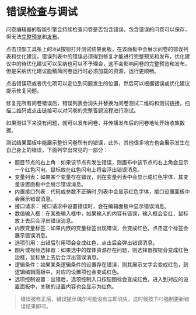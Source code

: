 # 错误检查与调试

问卷编辑器的智能引擎会持续检查问卷是否包含错误，包含错误的问卷可以保存，但无法[完整预览](../preview/full.md)和[发布](./quick-publish.md)。


点击顶部工具条上的`测试`按钮打开测试结果面板，在该面板中会展示问卷的错误列表和优化建议。错误列表中的错误必须得到修复才能进行完整预览和发布，优化建议中的待优化建议可以采纳也可以不予理会，这不会影响问卷的完整预览和发布，但是采纳优化建议能精简问卷运行时必须加载的资源，运行更顺畅。

点击错误项或者优化项可以定位到问题发生的位置，然后可以根据错误或优化建议提示修复问题。

修复完所有问卷错误后，错误列表会消失并替换为问卷测试二维码和测试链接，扫描二维码或点击链接可以对问卷的完整答题流程进行测试。

如果测试下来没有问题，就可以发布问卷，并传播发布后的问卷地址开始收集数据。

测试结果面板中能展示整份问卷所有的错误，此外，其他很多地方也会展示发生在自己身上的错误，下面列举出常见的一部分：
+ 题目节点的右上角：如果该节点有发生错误，则画布中该节点的右上角会显示一个红色闪电，鼠标放在红色闪电上将会浮出错误消息。
+ 变量列表：如果某个变量存在错误，则在变量列表中会显示成红色字体，其变量设置面板中会展示错误消息。
+ 内置接口列表：代码或参数不正确时,列表中会显示红色字体，接口设置面板中会展示错误消息。
+ 接口请求： 接口请求中设置错误时，会在编辑面板中显示错误消息。
+ 数值输入框：在某些输入框中，如果输入的内容有错误，输入框会变红，鼠标放上去后会浮出错误消息。
+ 内嵌变量标签：如果内嵌的变量标签出现错误，会变成红色，点击这个标签会展示错误消息。
+ 选项引用：出错后引用项会变成红色，点击后会弹出错误消息。
+ 图片或视频选择器：如果选中的媒体资源存在问题，则选择器按钮会变成红色边框，鼠标放上去后会浮出错误消息。
+ 逻辑条件：如果某条逻辑条件的设置存在错误，则其展示文字会变成红色，到逻辑编辑面板中，对应的设置项也会变成红色。
+ 选项控制设置：出错后，选项控制入口按钮图标会变成红色，进入到对应的设置面板中，关联的设置内容也会显示为红色。

> 错误被修正后，错误提示偶尔可能没有立即消失，这时候按下`F5`强制更新错误结果即可。
